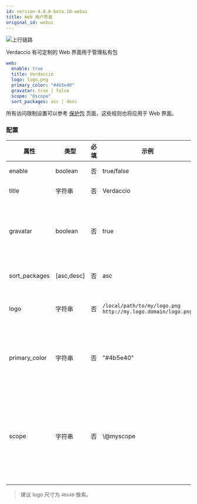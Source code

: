 ```yaml
---
id: version-4.0.0-beta.10-webui
title: Web 用户界面
original_id: webui
---
```


![上行链路](https://user-images.githubusercontent.com/558752/52916111-fa4ba980-32db-11e9-8a64-f4e06eb920b3.png)

Verdaccio 有可定制的 Web 界面用于管理私有包

```yaml
web:
  enable: true
  title: Verdaccio
  logo: logo.png
  primary_color: "#4b5e40"
  gravatar: true | false
  scope: "@scope"
  sort_packages: asc | desc
```

所有访问限制设置可以参考 [保护包](protect-your-dependencies.md) 页面，这些规则也将应用于 Web 界面。

### 配置

| 属性            | 类型         | 必填 | 示例                                                            | 支持         | 描述                                                                     |
| ------------- | ---------- | -- | ------------------------------------------------------------- | ---------- | ---------------------------------------------------------------------- |
| enable        | boolean    | 否  | true/false                                                    | 任意路径       | 允许显示网页界面                                                               |
| title         | 字符串        | 否  | Verdaccio                                                     | 任意路径       | HTML 页眉标题说明                                                            |
| gravatar      | boolean    | 否  | true                                                          | `>v4`   | Gravatars will be generated under the hood if this property is enabled |
| sort_packages | [asc,desc] | 否  | asc                                                           | `>v4`   | 默认情况下，私有包按升序排序                                                         |
| logo          | 字符串        | 否  | `/local/path/to/my/logo.png` `http://my.logo.domain/logo.png` | 任意路径       | logo 所在的 URI 路径（顶部 logo）                                               |
| primary_color | 字符串        | 否  | "#4b5e40"                                                     | `>4`    | The primary color to use throughout the UI (header, etc)               |
| scope         | 字符串        | 否  | \\@myscope                                                  | `>v3.x` | 如果要为特定模块作用域使用此registry，请指定该作用域，在webui指南页眉内设置它（注释：escape @ with \\@)  |

> 建议 logo 尺寸为 `40x40` 像素。